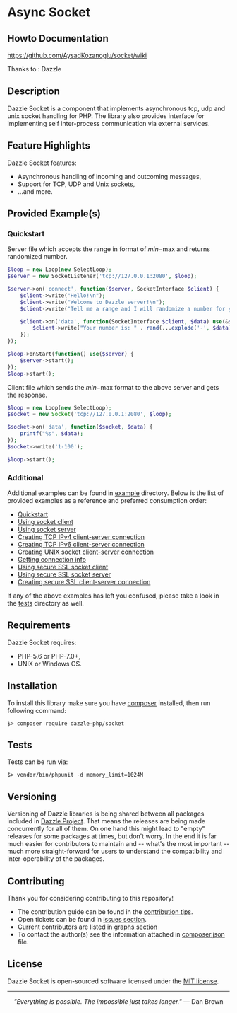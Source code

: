 # Async Socket

## Howto Documentation

https://github.com/AysadKozanoglu/socket/wiki


Thanks to : Dazzle

## Description

Dazzle Socket is a component that implements asynchronous tcp, udp and unix socket handling for PHP. The library also provides interface for implementing self inter-process communication via external services.

## Feature Highlights

Dazzle Socket features:

* Asynchronous handling of incoming and outcoming messages,
* Support for TCP, UDP and Unix sockets,
* ...and more.

## Provided Example(s)

### Quickstart

Server file which accepts the range in format of $min-$max and returns randomized number.

```php
$loop = new Loop(new SelectLoop);
$server = new SocketListener('tcp://127.0.0.1:2080', $loop);

$server->on('connect', function($server, SocketInterface $client) {
    $client->write("Hello!\n");
    $client->write("Welcome to Dazzle server!\n");
    $client->write("Tell me a range and I will randomize a number for you!\n\n");

    $client->on('data', function(SocketInterface $client, $data) use(&$buffer) {
        $client->write("Your number is: " . rand(...explode('-', $data)));
    });
});

$loop->onStart(function() use($server) {
    $server->start();
});
$loop->start();
```

Client file which sends the $min-$max format to the above server and gets the response.

```php
$loop = new Loop(new SelectLoop);
$socket = new Socket('tcp://127.0.0.1:2080', $loop);

$socket->on('data', function($socket, $data) {
    printf("%s", $data);
});
$socket->write('1-100');

$loop->start();
```

### Additional

Additional examples can be found in [example](https://github.com/dazzle-php/socket/tree/master/example) directory. Below is the list of provided examples as a reference and preferred consumption order:

- [Quickstart](https://github.com/dazzle-php/socket/blob/master/example/events_quickstart.php)
- [Using socket client](https://github.com/dazzle-php/socket/blob/master/example/socket_only_client.php)
- [Using socket server](https://github.com/dazzle-php/socket/blob/master/example/socket_only_server.php)
- [Creating TCP IPv4 client-server connection](https://github.com/dazzle-php/socket/blob/master/example/socket_conn_tcp.php)
- [Creating TCP IPv6 client-server connection](https://github.com/dazzle-php/socket/blob/master/example/socket_conn_tcp_ipv6.php)
- [Creating UNIX socket client-server connection](https://github.com/dazzle-php/socket/blob/master/example/socket_conn_unix.php)
- [Getting connection info](https://github.com/dazzle-php/socket/blob/master/example/socket_info.php)
- [Using secure SSL socket client](https://github.com/dazzle-php/socket/blob/master/example/socket_ssl_only_client.php)
- [Using secure SSL socket server](https://github.com/dazzle-php/socket/blob/master/example/socket_ssl_only_server.php)
- [Creating secure SSL client-server connection](https://github.com/dazzle-php/socket/blob/master/example/socket_ssl.php)

If any of the above examples has left you confused, please take a look in the [tests](https://github.com/dazzle-php/socket/tree/master/test) directory as well.

## Requirements

Dazzle Socket requires:

* PHP-5.6 or PHP-7.0+,
* UNIX or Windows OS.

## Installation

To install this library make sure you have [composer](https://getcomposer.org/) installed, then run following command:

```
$> composer require dazzle-php/socket
```

## Tests

Tests can be run via:

```
$> vendor/bin/phpunit -d memory_limit=1024M
```

## Versioning

Versioning of Dazzle libraries is being shared between all packages included in [Dazzle Project](https://github.com/dazzle-php/dazzle). That means the releases are being made concurrently for all of them. On one hand this might lead to "empty" releases for some packages at times, but don't worry. In the end it is far much easier for contributors to maintain and -- what's the most important -- much more straight-forward for users to understand the compatibility and inter-operability of the packages.

## Contributing

Thank you for considering contributing to this repository! 

- The contribution guide can be found in the [contribution tips](https://github.com/dazzle-php/socket/blob/master/CONTRIBUTING.md). 
- Open tickets can be found in [issues section](https://github.com/dazzle-php/socket/issues). 
- Current contributors are listed in [graphs section](https://github.com/dazzle-php/socket/graphs/contributors)
- To contact the author(s) see the information attached in [composer.json](https://github.com/dazzle-php/socket/blob/master/composer.json) file.

## License

Dazzle Socket is open-sourced software licensed under the [MIT license](http://opensource.org/licenses/MIT).

<hr>
<p align="center">
<i>"Everything is possible. The impossible just takes longer."</i> ― Dan Brown
</p>

